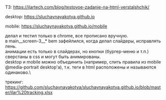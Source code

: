 ТЗ: https://ilartech.com/blog/testovoe-zadanie-na-html-verstalshchik/

desktop: https://sluchaynayakotya.github.io

mobile: https://sluchaynayakotya.github.io/mobile

делал и тестил только в chrome, все прописано вручную.\
в main__screen-3__* bem зафейлился, когда делал слайдеры, исправлять лень.\
анимации есть только в слайдерах, но кнопки (бургер-меню и т.п.) сверстаны в css и могут быть анимированы.\
desktop и mobile можно объединить (например, слить правила из mobile @media-portrait desktop'а), т.к. теги в html расположены и называются одинаково.\

трекинг: https://github.com/sluchaynayakotya/sluchaynayakotya.github.io/blob/master/ilar%20tracking.xlsx
